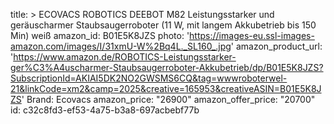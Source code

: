 title: >
  ECOVACS ROBOTICS DEEBOT M82 Leistungsstarker und geräuscharmer Staubsaugerroboter (11 W, mit langem
  Akkubetrieb bis 150 Min) weiß
amazon_id: B01E5K8JZS
photo: 'https://images-eu.ssl-images-amazon.com/images/I/31xmU-W%2Bq4L._SL160_.jpg'
amazon_product_url: 'https://www.amazon.de/ROBOTICS-Leistungsstarker-ger%C3%A4uscharmer-Staubsaugerroboter-Akkubetrieb/dp/B01E5K8JZS?SubscriptionId=AKIAI5DK2NO2GWSMS6CQ&tag=wwwroboterwel-21&linkCode=xm2&camp=2025&creative=165953&creativeASIN=B01E5K8JZS'
Brand: Ecovacs
amazon_price: "26900"
amazon_offer_price: "20700"
id: c32c8fd3-ef53-4a75-b3a8-697acbebf77b

